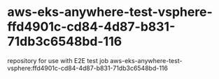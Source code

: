 # aws-eks-anywhere-test-vsphere-ffd4901c-cd84-4d87-b831-71db3c6548bd-116
repository for use with E2E test job aws-eks-anywhere-test-vsphere:ffd4901c-cd84-4d87-b831-71db3c6548bd-116
